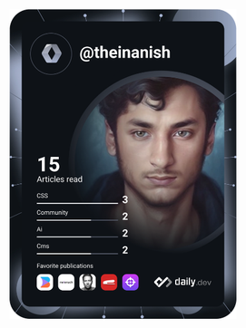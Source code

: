 <a target="_blank" href="https://app.daily.dev/theinanish"><img src="https://github.com/Voidarchive/Voidarchive/blob/main/devcard.svg" width="400" alt="Anish shrestha's Dev Card"/>
</a>
